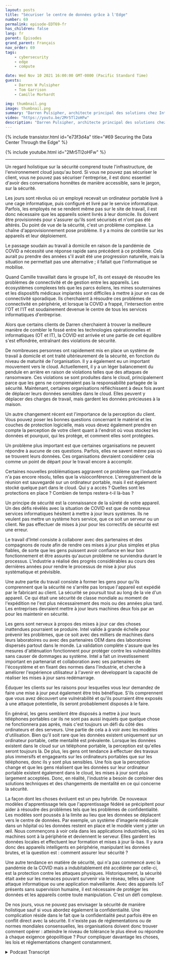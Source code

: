 ```yaml
---
layout: posts
title: "Sécuriser le centre de données grâce à l'Edge"
number: 69
permalink: episode-EDT69-fr
has_children: false
lang: fr
parent: Épisodes
grand_parent: Français
nav_order: 69
tags:
    - cybersecurity
    - edge
    - compute

date: Wed Nov 10 2021 16:00:00 GMT-0800 (Pacific Standard Time)
guests:
    - Darren W Pulsipher
    - Tom Garrison
    - Camille Morhardt

img: thumbnail.png
image: thumbnail.png
summary: "Darren Pulsipher, architecte principal des solutions chez Intel, discute de la sécurisation du centre de données via le réseau avec ses collègues exécutifs chez Intel et les animateurs de podcast, Tom Garrison, vice-président de la sécurité client, et Camille Morhardt, directrice de l'innovation et de la communication en matière de sécurité."
video: "https://youtu.be/2Mr5Tl2oHFw"
description: "Darren Pulsipher, architecte principal des solutions chez Intel, discute de la sécurisation du centre de données via le réseau avec ses collègues exécutifs chez Intel et les animateurs de podcast, Tom Garrison, vice-président de la sécurité client, et Camille Morhardt, directrice de l'innovation et de la communication en matière de sécurité."
---
```


<div>
{% include transistor.html id="e73f3d4a" title="#69 Securing the Data Center Through the Edge" %}

{% include youtube.html id="2Mr5Tl2oHFw" %}
</div>

---

Un regard holistique sur la sécurité comprend toute l'infrastructure, de l'environnement cloud jusqu'au bord. Si vous ne pouvez pas sécuriser le client, vous ne pouvez pas sécuriser l'entreprise, il est donc essentiel d'avoir des conversations honnêtes de manière accessible, sans le jargon, sur la sécurité.

Les jours sont révolus où un employé recevait un ordinateur portable livré à une cage informatique, puis configuré et livré par le service informatique. Parfois, les employés ne se rendent même pas sur le site de travail, il est donc nécessaire que les appareils soient livrés à leur domicile. Ils doivent être provisionnés pour s'assurer qu'ils sont sécurisés et n'ont pas été altérés. Du point de vue de la sécurité, c'est un problème complexe. La chaîne d'approvisionnement pose problème. Il y a moins de contrôle sur les appareils et leur déploiement.

Le passage soudain au travail à domicile en raison de la pandémie de COVID a nécessité une réponse rapide sans précédent à ce problème. Cela aurait pu prendre des années s'il avait été une progression naturelle, mais la situation ne permettait pas une alternative ; il fallait que l'informatique se mobilise.

Quand Camille travaillait dans le groupe IoT, ils ont essayé de résoudre les problèmes de connectivité et de gestion entre les appareils. Les écosystèmes complexes tels que les parcs éoliens, les mines souterraines et les dispositifs médicaux implantés sont difficiles à mettre à jour en cas de connectivité sporadique. Ils cherchaient à résoudre ces problèmes de connectivité en périphérie, et lorsque la COVID a frappé, l'intersection entre l'OT et l'IT est soudainement devenue le centre de tous les services informatiques d'entreprise.

Alors que certains clients de Darren cherchaient à trouver la meilleure manière de combler le fossé entre les technologies opérationnelles et informatiques (OT et IT), la COVID est arrivée et une partie de cet équilibre s'est effondrée, entraînant des violations de sécurité.

De nombreuses personnes ont rapidement mis en place un système de travail à domicile et ont traité ultérieurement de la sécurité, en fonction du niveau de maturité de l'organisation. Il y a également eu un important mouvement vers le cloud. Actuellement, il y a un léger balancement du pendule en arrière en raison de violations telles que des attaques de ransomware. Ces violations se sont produites dans le cloud, principalement parce que les gens ne comprenaient pas la responsabilité partagée de la sécurité. Maintenant, certaines organisations réfléchissent à deux fois avant de déplacer leurs données sensibles dans le cloud. Elles peuvent y déplacer des charges de travail, mais gardent les données précieuses à la maison.

Un autre changement récent est l'importance de la perception du client. Vous pouvez poser les bonnes questions concernant le matériel et les couches de protection logicielle, mais vous devez également prendre en compte la perception de votre client quant à l'endroit où vous stockez les données et pourquoi, qui les protège, et comment elles sont protégées.

Un problème plus important est que certaines organisations ne peuvent répondre à aucune de ces questions. Parfois, elles ne savent même pas où se trouvent leurs données. Ces organisations devraient considérer cela comme un point de départ pour le travail encore à accomplir.

Certaines nouvelles problématiques aggravent ce problème que l'industrie n'a pas encore résolu, telles que la visioconférence. L'enregistrement de la réunion est sauvegardé sur un ordinateur portable, mais il est également stocké quelque part dans le cloud. Qui y a accès ? Quelles sont les protections en place ? Combien de temps restera-t-il là-bas ?

Un principe de sécurité est la connaissance de la sûreté de votre appareil. Un des défis révélés avec la situation de COVID est que de nombreux services informatiques hésitent à mettre à jour leurs systèmes. Ils ne veulent pas mettre un système hors service, que ce soit un serveur ou un client. Ne pas effectuer de mises à jour pour les correctifs de sécurité est une erreur.

Le travail d'Intel consiste à collaborer avec des partenaires et des compagnons de route afin de rendre ces mises à jour plus simples et plus fiables, de sorte que les gens puissent avoir confiance en leur bon fonctionnement et être assurés qu'aucun problème ne surviendra durant le processus. L'industrie a réalisé des progrès considérables au cours des dernières années pour rendre le processus de mise à jour plus systématique et prévisible.

Une autre partie du travail consiste à former les gens pour qu'ils comprennent que la sécurité ne s'arrête pas lorsque l'appareil est expédié par le fabricant au client. La sécurité se poursuit tout au long de la vie d'un appareil. Ce qui était une sécurité de classe mondiale au moment de l'expédition ne l'est plus nécessairement des mois ou des années plus tard. Les entreprises devraient mettre à jour leurs machines deux fois par an pour les maintenir en sécurité.

Les gens sont nerveux à propos des mises à jour car des choses inattendues pourraient se produire. Intel valide à grande échelle pour prévenir les problèmes, que ce soit avec des milliers de machines dans leurs laboratoires ou avec des partenaires OEM dans des laboratoires dispersés partout dans le monde. La validation complète s'assure que les mesures d'atténuation fonctionnent pour protéger contre les vulnérabilités sans causer de dommages au système. Intel a fait un investissement important en partenariat et collaboration avec ses partenaires de l'écosystème et en fixant des normes dans l'industrie, et cherche à améliorer l'expérience utilisateur à l'avenir en développant la capacité de réaliser les mises à jour sans redémarrage.

Éduquer les clients sur les raisons pour lesquelles vous leur demandez de faire une mise à jour peut également être très bénéfique. S'ils comprennent que vous avez découvert une vulnérabilité et qu'ils pourraient être exposés à une attaque potentielle, ils seront probablement disposés à le faire.

En général, les gens semblent être disposés à mettre à jour leurs téléphones portables car ils ne sont pas aussi inquiets que quelque chose ne fonctionnera pas après, mais c'est toujours un défi du côté des ordinateurs et des serveurs. Une partie de cela a à voir avec les modèles d'utilisation. Bien qu'il soit rare que les données existent uniquement sur un ordinateur portable, cette mentalité est prévalente. Lorsque les données existent dans le cloud sur un téléphone portable, la perception est qu'elles seront toujours là. De plus, les gens ont tendance à effectuer des travaux plus immersifs et engageants sur les ordinateurs portables que sur les téléphones, donc ils y sont plus sensibles. Une fois que la perception change et que les gens réalisent que les données sur leur ordinateur portable existent également dans le cloud, les mises à jour sont plus largement acceptées. Donc, en réalité, l'industrie a besoin de combiner des solutions techniques et des changements de mentalité en ce qui concerne la sécurité.

La façon dont les choses évoluent est un peu hybride. De nouveaux modèles d'apprentissage tels que l'apprentissage fédéré se précipitent pour aider à résoudre des problèmes tels que les problèmes de confidentialité. Les modèles sont poussés à la limite au lieu que les données se déplacent vers le centre de données. Par exemple, un système d'imagerie médicale dans un hôpital où les données restent en place et le modèle vient y jeter un œil. Nous commençons à voir cela dans les applications industrielles, où les machines sont à la périphérie et deviennent le serveur. Elles gardent les données locales et effectuent leur formation et mises à jour là-bas. Il y aura donc des appareils intelligents en périphérie, manipulant les données brutes, et la question est : comment assurer leur sécurité ?

Une autre tendance en matière de sécurité, qui n'a pas commencé avec la pandémie de la COVID mais a indubitablement été accélérée par celle-ci, est la protection contre les attaques physiques. Historiquement, la sécurité était axée sur les menaces pouvant survenir via le réseau, telles qu'une attaque informatique ou une application malveillante. Avec des appareils IoT présents sans supervision humaine, il est nécessaire de protéger les données et les appareils contre toute manipulation. C'est un défi complexe.

De nos jours, vous ne pouvez pas envisager la sécurité de manière holistique sauf si vous abordez également la confidentialité. Une complication réside dans le fait que la confidentialité peut parfois être en conflit direct avec la sécurité. Il n'existe pas de réglementations ou de normes mondiales consensuelles, les organisations doivent donc trouver comment opérer : atteindre le niveau de tolérance le plus élevé ou répondre à chaque exigence géopolitique ? Pour compliquer davantage les choses, les lois et réglementations changent constamment.



<details>
<summary> Podcast Transcript </summary>

<p></p>

</details>
